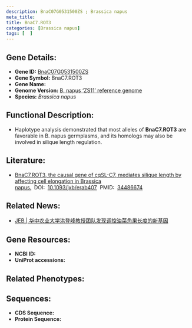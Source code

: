 ```yaml
---
description: BnaC07G0531500ZS ; Brassica napus
meta_title:
title: BnaC7.ROT3
categories: [Brassica napus]
tags: [  ]
---
```


## Gene Details:
- **Gene ID:**	[BnaC07G0531500ZS]()
- **Gene Symbol:** BnaC7.ROT3
- **Gene Name:** 
- **Genome Version:** [B. napus ‘ZS11’ reference genome]()
- **Species:** *Brassica napus*

## Functional Description:
   - Haplotype analysis demonstrated that most alleles of **BnaC7.ROT3** are favorable in B. napus germplasms, and its homologs may also be involved in silique length regulation.

## Literature:
   - [BnaC7.ROT3, the causal gene of cqSL-C7, mediates silique length by affecting cell elongation in Brassica napus.]( https://academic.oup.com/jxb/article/73/1/154/6364805?login=true)&nbsp;&nbsp;DOI:&nbsp;&nbsp;[10.1093/jxb/erab407](https://academic.oup.com/jxb/article/73/1/154/6364805?login=true)&nbsp;&nbsp;PMID:&nbsp;&nbsp;[34486674](https://pubmed.ncbi.nlm.nih.gov/34486674/)

## Related News:
   - [JEB | 华中农业大学洪登峰教授团队发现调控油菜角果长度的新基因](https://mp.weixin.qq.com/s?__biz=Mzg3MDEwNDEyMg==&mid=2247516894&idx=3&sn=92419170533c247328f806f91ef427f8&chksm=ce902f8bf9e7a69d2a7d02217617d15e92167262bc6ae8263f485a202da32ce99e911a4e37c1&scene=27#wechat_redirect)

## Gene Resources:
- **NCBI ID:** [](https://www.ncbi.nlm.nih.gov/gene/?term=)
- **UniProt accessions:** [](https://www.uniprot.org/uniprotkb//entry)

## Related Phenotypes:


## Sequences:
- **CDS Sequence:**
- **Protein Sequence:**
